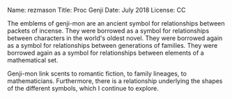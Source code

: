Name: rezmason
Title: Proc Genji
Date: July 2018
License: CC

The emblems of genji-mon are an ancient symbol for relationships between packets of incense.
They were borrowed as a symbol for relationships between characters in the world's oldest novel.
They were borrowed again as a symbol for relationships between generations of families.
They were borrowed again as a symbol for relationships between elements of a mathematical set.

Genji-mon link scents to romantic fiction, to family lineages, to mathematicians.
Furthermore, there is a relationship underlying the shapes of the different symbols, which I continue to explore.
